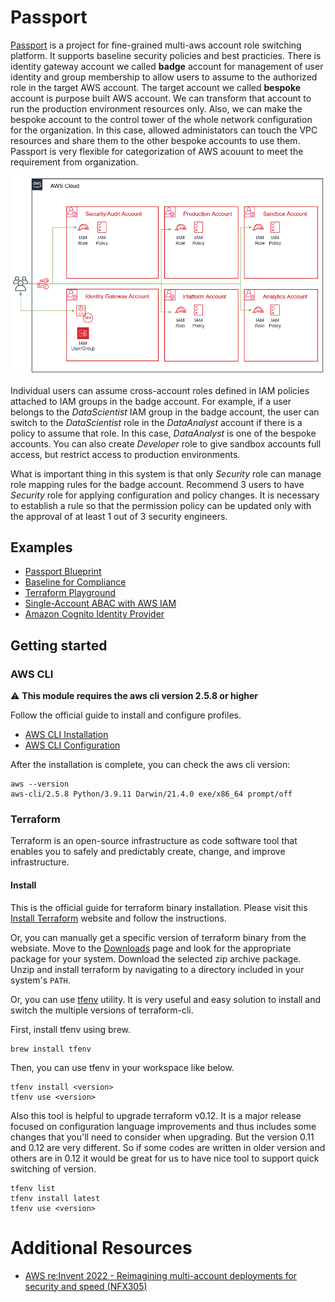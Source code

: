 # Passport
[Passport](https://github.com/Young-ook/terraform-aws-passport) is a project for fine-grained multi-aws account role switching platform. It supports baseline security policies and best practicies. There is identity gateway account we called **badge** account for management of user identity and group membership to allow users to assume to the authorized role in the target AWS account. The target account we called **bespoke** account is purpose built AWS account. We can transform that account to run the production environment resources only. Also, we can make the bespoke account to the control tower of the whole network configuration for the organization. In this case, allowed administators can touch the VPC resources and share them to the other bespoke accounts to use them. Passport is very flexible for categorization of AWS acouunt to meet the requirement from organization.

![aws-multi-account-passport-architecture](images/aws-multi-account-passport-architecture.png)

Individual users can assume cross-account roles defined in IAM policies attached to IAM groups in the badge account. For example, if a user belongs to the *DataScientist* IAM group in the badge account, the user can switch to the *DataScientist* role in the *DataAnalyst* account if there is a policy to assume that role. In this case, *DataAnalyst* is one of the bespoke accounts. You can also create *Developer* role to give sandbox accounts full access, but restrict access to production environments.

What is important thing in this system is that only *Security* role can manage role mapping rules for the badge account. Recommend 3 users to have *Security* role for applying configuration and policy changes. It is necessary to establish a rule so that the permission policy can be updated only with the approval of at least 1 out of 3 security engineers.

## Examples
- [Passport Blueprint](https://github.com/Young-ook/terraform-aws-passport/blob/main/examples/blueprint)
- [Baseline for Compliance](https://github.com/Young-ook/terraform-aws-passport/blob/main/examples/baseline)
- [Terraform Playground](https://github.com/Young-ook/terraform-aws-passport/blob/main/examples/playground)
- [Single-Account ABAC with AWS IAM](https://github.com/Young-ook/terraform-aws-passport/blob/main/examples/abac)
- [Amazon Cognito Identity Provider](https://github.com/Young-ook/terraform-aws-passport/blob/main/examples/cognito)

## Getting started
### AWS CLI
:warning: **This module requires the aws cli version 2.5.8 or higher**

Follow the official guide to install and configure profiles.
- [AWS CLI Installation](https://docs.aws.amazon.com/cli/latest/userguide/cli-chap-install.html)
- [AWS CLI Configuration](https://docs.aws.amazon.com/cli/latest/userguide/cli-configure-profiles.html)

After the installation is complete, you can check the aws cli version:
```
aws --version
aws-cli/2.5.8 Python/3.9.11 Darwin/21.4.0 exe/x86_64 prompt/off
```

### Terraform
Terraform is an open-source infrastructure as code software tool that enables you to safely and predictably create, change, and improve infrastructure.

#### Install
This is the official guide for terraform binary installation. Please visit this [Install Terraform](https://learn.hashicorp.com/tutorials/terraform/install-cli) website and follow the instructions.

Or, you can manually get a specific version of terraform binary from the websiate. Move to the [Downloads](https://www.terraform.io/downloads.html) page and look for the appropriate package for your system. Download the selected zip archive package. Unzip and install terraform by navigating to a directory included in your system's `PATH`.

Or, you can use [tfenv](https://github.com/tfutils/tfenv) utility. It is very useful and easy solution to install and switch the multiple versions of terraform-cli.

First, install tfenv using brew.
```
brew install tfenv
```
Then, you can use tfenv in your workspace like below.
```
tfenv install <version>
tfenv use <version>
```
Also this tool is helpful to upgrade terraform v0.12. It is a major release focused on configuration language improvements and thus includes some changes that you'll need to consider when upgrading. But the version 0.11 and 0.12 are very different. So if some codes are written in older version and others are in 0.12 it would be great for us to have nice tool to support quick switching of version.
```
tfenv list
tfenv install latest
tfenv use <version>
```

# Additional Resources
- [AWS re:Invent 2022 - Reimagining multi-account deployments for security and speed (NFX305)](https://youtu.be/MKc9r6xOTpk)
